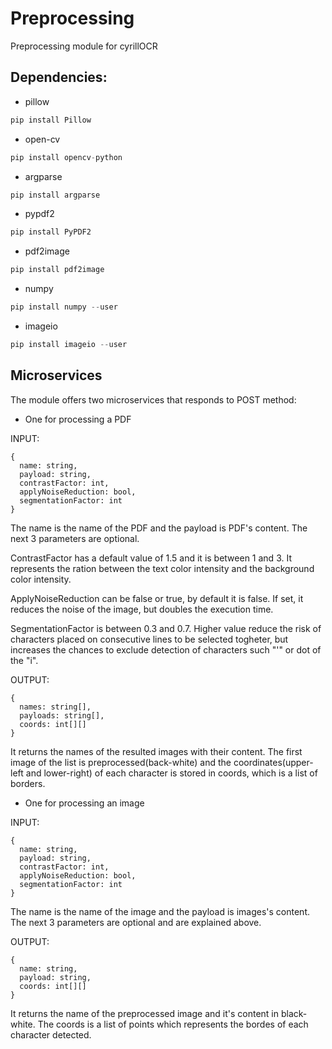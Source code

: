 # Preprocessing
Preprocessing module for cyrillOCR

## Dependencies:
* pillow
```python
pip install Pillow
```

* open-cv

```python
pip install opencv-python
```

* argparse

```python
pip install argparse
```

* pypdf2

```python
pip install PyPDF2
```

* pdf2image

```python
pip install pdf2image
```

* numpy 

```python
pip install numpy --user
```

* imageio 

```python
pip install imageio --user
```

## Microservices
The module offers two microservices that responds to POST method:

* One for processing a PDF

INPUT:
```
{
  name: string,
  payload: string,
  contrastFactor: int,
  applyNoiseReduction: bool,
  segmentationFactor: int
}
```
  The name is the name of the PDF and the payload is PDF's content. The next 3 parameters are optional. 
  
  ContrastFactor has a default value of 1.5 and it is between 1 and 3. It represents the ration between the text color intensity and the background color intensity.
  
  ApplyNoiseReduction can be false or true, by default it is false. If set, it reduces the noise of the image, but doubles the execution time.
  
  SegmentationFactor is between 0.3 and 0.7. Higher value reduce the risk of characters placed on consecutive lines to be selected togheter, but increases the chances to exclude detection of characters such "'" or dot of the "i".
  
OUTPUT:
```
{
  names: string[],
  payloads: string[],
  coords: int[][]
}
```
  It returns the names of the resulted images with their content. The first image of the list is preprocessed(back-white) and the coordinates(upper-left and lower-right) of each character is stored in coords, which is a list of borders.



* One for processing an image

INPUT:
```
{
  name: string,
  payload: string,
  contrastFactor: int,
  applyNoiseReduction: bool,
  segmentationFactor: int
}
```

The name is the name of the image and the payload is images's content. The next 3 parameters are optional and are explained above. 

OUTPUT:
```
{
  name: string,
  payload: string,
  coords: int[][]
}
```

It returns the name of the preprocessed image and it's content in black-white. The coords is a list of points which represents the bordes of each character detected.

  
  
